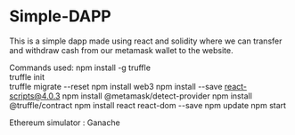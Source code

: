 # Simple-DAPP
This is a simple dapp made using react and solidity where we can transfer and withdraw cash from our metamask wallet to the website.

Commands used:
npm install -g truffle   
truffle init  
truffle migrate --reset
npm install web3 
npm install --save react-scripts@4.0.3
npm install @metamask/detect-provider 
npm install @truffle/contract
npm install react react-dom --save 
npm update 
npm start  

Ethereum simulator : Ganache
